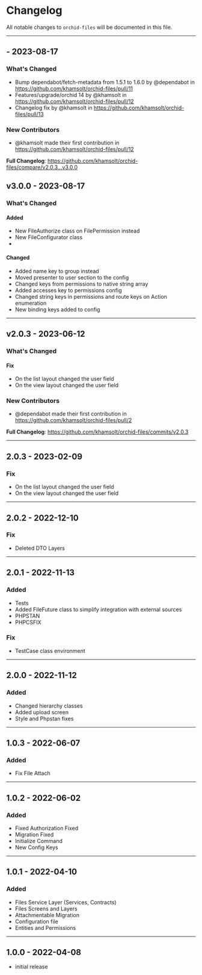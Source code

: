 # Changelog

All notable changes to `orchid-files` will be documented in this file.


---

##   - 2023-08-17

### What's Changed

- Bump dependabot/fetch-metadata from 1.5.1 to 1.6.0 by @dependabot in https://github.com/khamsolt/orchid-files/pull/11
- Features/upgrade/orchid 14 by @khamsolt in https://github.com/khamsolt/orchid-files/pull/12
- Changelog fix by @khamsolt in https://github.com/khamsolt/orchid-files/pull/13

### New Contributors

- @khamsolt made their first contribution in https://github.com/khamsolt/orchid-files/pull/12

**Full Changelog**: https://github.com/khamsolt/orchid-files/compare/v2.0.3...v3.0.0

## v3.0.0 - 2023-08-17

### What's Changed

#### Added

- New FileAuthorize class on FilePermission instead
- New FileConfigurator class
- 

#### Changed

- Added name key to group instead
- Moved presenter to user section to the config
- Changed keys from permissions to native string array
- Added accesses key to permissions config
- Changed string keys in permissions and route keys on Action enumeration
- New binding keys added to config


---

## v2.0.3 - 2023-06-12

### What's Changed

#### Fix

- On the list layout changed the user field
- On the view layout changed the user field

### New Contributors

- @dependabot made their first contribution in https://github.com/khamsolt/orchid-files/pull/2

**Full Changelog**: https://github.com/khamsolt/orchid-files/commits/v2.0.3


---

## 2.0.3 - 2023-02-09

### Fix

- On the list layout changed the user field
- On the view layout changed the user field


---

## 2.0.2 - 2022-12-10

### Fix

- Deleted DTO Layers


---

## 2.0.1 - 2022-11-13

### Added

- Tests
- Added FileFuture class to simplify integration with external sources
- PHPSTAN
- PHPCSFIX

### Fix

- TestCase class environment


---

## 2.0.0 - 2022-11-12

### Added

- Changed hierarchy classes
- Added upload screen
- Style and Phpstan fixes


---

## 1.0.3 - 2022-06-07

### Added

- Fix File Attach


---

## 1.0.2 - 2022-06-02

### Added

- Fixed Authorization Fixed
- Migration Fixed
- Initialize Command
- New Config Keys


---

## 1.0.1 - 2022-04-10

### Added

- Files Service Layer (Services, Contracts)
- Files Screens and Layers
- Attachmentable Migration
- Configuration file
- Entities and Permissions


---

## 1.0.0 - 2022-04-08

- initial release

